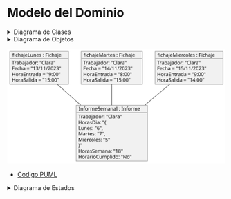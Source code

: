 # Modelo del Dominio


<details>
<summary>Diagrama de Clases</summary>

  | Paso                                                                  |                         Detalle                         |
| --------------------------------------------------------------------- | :-----------------------------------------------------: |
| 1. Listar las clases conceptuales candidatas.                         | trabajadores, lector de huellas, fichaje, contrato, informe, horario, normas |
| 2. Representarlas en el modelo de dominio de partida.                 |          ![](/imagenes/modelosUML/modeloDelDominio/diagramaClases/mdd001.svg)           |
| 3. Añadir las asociaciones necesarias para registrar las relaciones.  |          ![](/imagenes/modelosUML/modeloDelDominio/diagramaClases/mdd002.svg)           |
| 4. Añadir los atributos que satisfagan los requisitos de información. |          ![](/imagenes/modelosUML/modeloDelDominio/diagramaClases/mdd003.svg)           |
| 5. Añadir relación de normas para fichar definidas por el horario.    |          ![](/imagenes/modelosUML/modeloDelDominio/mdd004.svg)           |


![](/imagenes/modelosUML/modeloDelDominio/diagramaClases/diagramaClases.svg)
- [Codigo PUML](https://github.com/VeronikaEspa/23-24-IdSw1-SDR/blob/develop/modelosUML/diagramaClases.puml)

</details>

<details>
<summary>Diagrama de Objetos</summary>

![](../../imagenes/modeloDelDominio/diagramaDeObjetos/diagramaDeObjetos001.svg)
- [Codigo PUML](../../modelosUML/diagramasObjetos/diagramaObjetos001.puml)
</details>

![](../../imagenes/modeloDelDominio/diagramaDeObjetos/diagramaDeObjetos002.svg)
- [Codigo PUML](../../modelosUML/diagramasObjetos/diagramaObjetos002.puml)
</details>

<details>
<summary>Diagrama de Estados</summary>

![](/imagenes/modelosUML/modeloDelDominio/diagramaEstados/diagramaEstados.svg)
- [Codigo PUML](https://github.com/VeronikaEspa/23-24-IdSw1-SDR/blob/develop/modelosUML/diagramaEstados.puml)

</details>

<!-- <details>
<summary>Diagrama de Flujo</summary>
- Elemento 1
- Elemento 2
- Elemento 3
</details> -->
